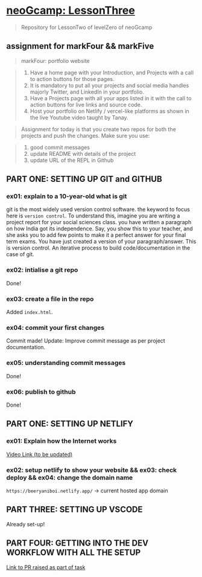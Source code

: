 # [neoGcamp: LessonThree]('https://neog.camp/guide/lessonTwo')

> Repository for LessonTwo of levelZero of neoGcamp

## assignment for markFour && markFive

>markFour: portfolio website

>1. Have a home page with your Introduction, and Projects with a call to action buttons for those pages.
>2. It is mandatory to put all your projects and social media handles majorly Twitter, and LinkedIn in your portfolio.
>3. Have a Projects page with all your apps listed in it with the call to action buttons for live links and source code.
>4. Host your portfolio on Netlify / vercel-like platforms as shown in the live Youtube video taught by Tanay.

>Assignment for today is that you create two repos for both the projects and push the changes. Make sure you use:

>1. good commit messages
>2. update README with details of the project
>3. update URL of the REPL in Github


## PART ONE: SETTING UP GIT and GITHUB

### ex01: explain to a 10-year-old what is git

git is the most widely used version control software. the keyword to focus here is `version control`. To understand this,
imagine you are writing a project report for your social sciences class. you have written a paragraph on how India got its
independence. Say, you show this to your teacher, and she asks you to add few points to make it a perfect answer for your final
term exams.
You have just created a version of your paragraph/answer. This is version control. An iterative process to build code/documentation in the case of git.

### ex02: intialise a git repo

Done!

### ex03: create a file in the repo

Added `index.html`.

### ex04: commit your first changes

Commit made!
Update: Improve commit message as per project documentation.

### ex05: understanding commit messages

Done!

### ex06: publish to github

Done!

## PART ONE: SETTING UP NETLIFY

### ex01: Explain how the Internet works

[Video Link (to be updated)](https://www.youtube.com/watch?v=lCkSiodTN64)

### ex02: setup netlify to show your website && ex03: check deploy && ex04: change the domain name

`https://beeryaniboi.netlify.app/` -> current hosted app domain

## PART THREE: SETTING UP VSCODE

Already set-up!

## PART FOUR: GETTING INTO THE DEV WORKFLOW WITH ALL THE SETUP

[Link to PR raised as part of task](https://github.com/praty-1698/neogcamp_lessontwo/pull/1)